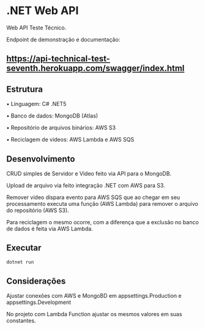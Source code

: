 
# .NET Web API

Web API Teste Técnico.

Endpoint de demonstração e documentação: 
## https://api-technical-test-seventh.herokuapp.com/swagger/index.html


## Estrutura
• Linguagem: C# .NET5

• Banco de dados: MongoDB (Atlas)

• Repositório de arquivos binários: AWS S3

• Reciclagem de videos: AWS Lambda e AWS SQS

## Desenvolvimento

CRUD simples de Servidor e Video feito via API para o MongoDB.

Upload de arquivo via feito integração .NET com AWS para S3.

Remover vídeo dispara evento para AWS SQS que ao chegar em seu processamento executa uma função (AWS Lambda) para remover o arquivo do repositório (AWS S3).

Para reciclagem o mesmo ocorre, com a diferença que a exclusão no banco de dados é feita via AWS Lambda. 

## Executar

```bash
dotnet run
```

## Considerações

Ajustar conexões com AWS e MongoBD em appsettings.Production e appsettings.Development

No projeto com Lambda Function ajustar os mesmos valores em suas constantes.
